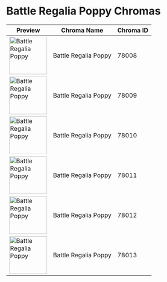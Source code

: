 # Battle Regalia Poppy Chromas

| Preview | Chroma Name | Chroma ID |
|---|---|---|
| <img src='https://raw.communitydragon.org/latest/plugins/rcp-be-lol-game-data/global/default/v1/champion-chroma-images/78/78008.png' alt='Battle Regalia Poppy' width='100'> | Battle Regalia Poppy | 78008 |
| <img src='https://raw.communitydragon.org/latest/plugins/rcp-be-lol-game-data/global/default/v1/champion-chroma-images/78/78009.png' alt='Battle Regalia Poppy' width='100'> | Battle Regalia Poppy | 78009 |
| <img src='https://raw.communitydragon.org/latest/plugins/rcp-be-lol-game-data/global/default/v1/champion-chroma-images/78/78010.png' alt='Battle Regalia Poppy' width='100'> | Battle Regalia Poppy | 78010 |
| <img src='https://raw.communitydragon.org/latest/plugins/rcp-be-lol-game-data/global/default/v1/champion-chroma-images/78/78011.png' alt='Battle Regalia Poppy' width='100'> | Battle Regalia Poppy | 78011 |
| <img src='https://raw.communitydragon.org/latest/plugins/rcp-be-lol-game-data/global/default/v1/champion-chroma-images/78/78012.png' alt='Battle Regalia Poppy' width='100'> | Battle Regalia Poppy | 78012 |
| <img src='https://raw.communitydragon.org/latest/plugins/rcp-be-lol-game-data/global/default/v1/champion-chroma-images/78/78013.png' alt='Battle Regalia Poppy' width='100'> | Battle Regalia Poppy | 78013 |
